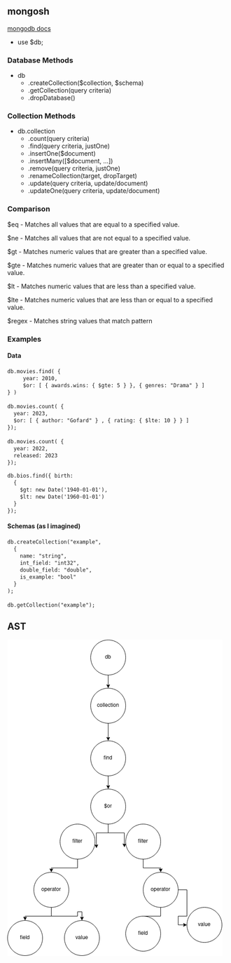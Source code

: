 ## mongosh

<a href="https://www.mongodb.com/docs/manual/reference/method/">
mongodb docs
</a>

- use $db;

### Database Methods 
- db
  - .createCollection($collection, $schema)
  - .getCollection(query criteria)
  - .dropDatabase()

### Collection Methods
- db.collection
  - .count(query criteria)
  - .find(query criteria, justOne)
  - .insertOne($document)
  - .insertMany([$document, ...])
  - .remove(query criteria, justOne)
  - .renameCollection(target, dropTarget)
  - .update(query criteria, update/document)
  - .updateOne(query criteria, update/document)

### Comparison
$eq - Matches all values that are equal to a specified value.

$ne - Matches all values that are not equal to a specified value.

$gt - Matches numeric values that are greater than a specified value.

$gte - Matches numeric values that are greater than or equal to a specified value.

$lt - Matches numeric values that are less than a specified value.

$lte - Matches numeric values that are less than or equal to a specified value.

$regex - Matches string values that match pattern

### Examples

#### Data
```
db.movies.find( {
     year: 2010,
     $or: [ { awards.wins: { $gte: 5 } }, { genres: "Drama" } ]
} )

db.movies.count( {
  year: 2023,
  $or: [ { author: "Gofard" } , { rating: { $lte: 10 } } ]
});

db.movies.count( {
  year: 2022,
  released: 2023
});
```

```
db.bios.find({ birth: 
  { 
    $gt: new Date('1940-01-01'), 
    $lt: new Date('1960-01-01')
  }
});
```

#### Schemas (as I imagined)
```
db.createCollection("example", 
  {
    name: "string",
    int_field: "int32",
    double_field: "double",
    is_example: "bool"
  } 
);

db.getCollection("example");
```


## AST
![ast](AST.png)